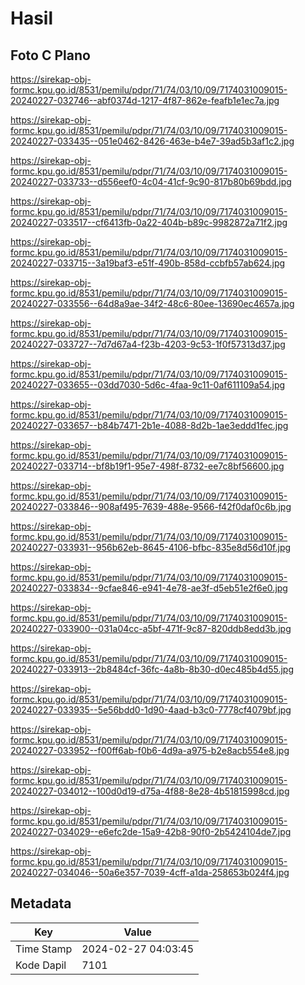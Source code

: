 # Hasil

## Foto C Plano

https://sirekap-obj-formc.kpu.go.id/8531/pemilu/pdpr/71/74/03/10/09/7174031009015-20240227-032746--abf0374d-1217-4f87-862e-feafb1e1ec7a.jpg

https://sirekap-obj-formc.kpu.go.id/8531/pemilu/pdpr/71/74/03/10/09/7174031009015-20240227-033435--051e0462-8426-463e-b4e7-39ad5b3af1c2.jpg

https://sirekap-obj-formc.kpu.go.id/8531/pemilu/pdpr/71/74/03/10/09/7174031009015-20240227-033733--d556eef0-4c04-41cf-9c90-817b80b69bdd.jpg

https://sirekap-obj-formc.kpu.go.id/8531/pemilu/pdpr/71/74/03/10/09/7174031009015-20240227-033517--cf6413fb-0a22-404b-b89c-9982872a71f2.jpg

https://sirekap-obj-formc.kpu.go.id/8531/pemilu/pdpr/71/74/03/10/09/7174031009015-20240227-033715--3a19baf3-e51f-490b-858d-ccbfb57ab624.jpg

https://sirekap-obj-formc.kpu.go.id/8531/pemilu/pdpr/71/74/03/10/09/7174031009015-20240227-033556--64d8a9ae-34f2-48c6-80ee-13690ec4657a.jpg

https://sirekap-obj-formc.kpu.go.id/8531/pemilu/pdpr/71/74/03/10/09/7174031009015-20240227-033727--7d7d67a4-f23b-4203-9c53-1f0f57313d37.jpg

https://sirekap-obj-formc.kpu.go.id/8531/pemilu/pdpr/71/74/03/10/09/7174031009015-20240227-033655--03dd7030-5d6c-4faa-9c11-0af611109a54.jpg

https://sirekap-obj-formc.kpu.go.id/8531/pemilu/pdpr/71/74/03/10/09/7174031009015-20240227-033657--b84b7471-2b1e-4088-8d2b-1ae3eddd1fec.jpg

https://sirekap-obj-formc.kpu.go.id/8531/pemilu/pdpr/71/74/03/10/09/7174031009015-20240227-033714--bf8b19f1-95e7-498f-8732-ee7c8bf56600.jpg

https://sirekap-obj-formc.kpu.go.id/8531/pemilu/pdpr/71/74/03/10/09/7174031009015-20240227-033846--908af495-7639-488e-9566-f42f0daf0c6b.jpg

https://sirekap-obj-formc.kpu.go.id/8531/pemilu/pdpr/71/74/03/10/09/7174031009015-20240227-033931--956b62eb-8645-4106-bfbc-835e8d56d10f.jpg

https://sirekap-obj-formc.kpu.go.id/8531/pemilu/pdpr/71/74/03/10/09/7174031009015-20240227-033834--9cfae846-e941-4e78-ae3f-d5eb51e2f6e0.jpg

https://sirekap-obj-formc.kpu.go.id/8531/pemilu/pdpr/71/74/03/10/09/7174031009015-20240227-033900--031a04cc-a5bf-471f-9c87-820ddb8edd3b.jpg

https://sirekap-obj-formc.kpu.go.id/8531/pemilu/pdpr/71/74/03/10/09/7174031009015-20240227-033913--2b8484cf-36fc-4a8b-8b30-d0ec485b4d55.jpg

https://sirekap-obj-formc.kpu.go.id/8531/pemilu/pdpr/71/74/03/10/09/7174031009015-20240227-033935--5e56bdd0-1d90-4aad-b3c0-7778cf4079bf.jpg

https://sirekap-obj-formc.kpu.go.id/8531/pemilu/pdpr/71/74/03/10/09/7174031009015-20240227-033952--f00ff6ab-f0b6-4d9a-a975-b2e8acb554e8.jpg

https://sirekap-obj-formc.kpu.go.id/8531/pemilu/pdpr/71/74/03/10/09/7174031009015-20240227-034012--100d0d19-d75a-4f88-8e28-4b51815998cd.jpg

https://sirekap-obj-formc.kpu.go.id/8531/pemilu/pdpr/71/74/03/10/09/7174031009015-20240227-034029--e6efc2de-15a9-42b8-90f0-2b5424104de7.jpg

https://sirekap-obj-formc.kpu.go.id/8531/pemilu/pdpr/71/74/03/10/09/7174031009015-20240227-034046--50a6e357-7039-4cff-a1da-258653b024f4.jpg


## Metadata

| Key        | Value               |
| ---------- | ------------------- |
| Time Stamp | 2024-02-27 04:03:45 |
| Kode Dapil | 7101                |



